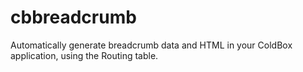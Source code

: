 # cbbreadcrumb
Automatically generate breadcrumb data and HTML in your ColdBox application, using the Routing table.
